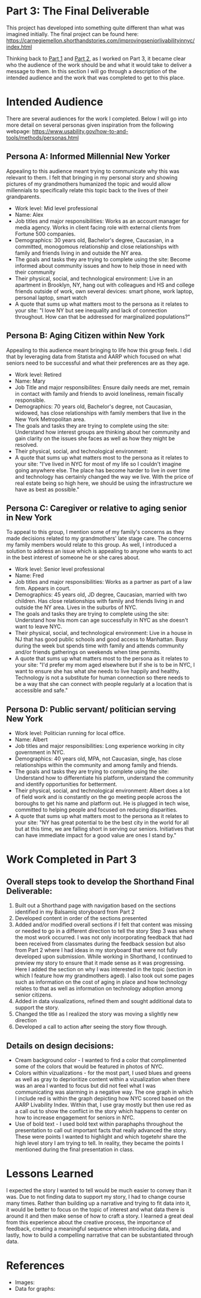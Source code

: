 # Part 3: The Final Deliverable

This project has developed into something quite different than what was imagined initially. The final project can be found here: https://carnegiemellon.shorthandstories.com/improvingseniorlivabilityinnyc/index.html 

Thinking back to [Part 1](/finalprojectdev.md) and [Part 2](/finalprojectpart2.md), as I worked on Part 3, it became clear who the audience of the work should be and what it would take to deliver a message to them. In this section I will go through a description of the intended audience and the work that was completed to get to this place. 

# Intended Audience 
There are several audiences for the work I completed. Below I will go into more detail on several personas given inspiration from the following webpage: https://www.usability.gov/how-to-and-tools/methods/personas.html

## Persona A: Informed Millennial New Yorker
Appealing to this audience meant trying to communicate why this was relevant to them. I felt that bringing in my personal story and showing pictures of my grandmothers humanized the topic and would allow millennials to specifically relate this topic back to the lives of their grandparents. 
  - Work level: Mid level professional
  - Name: Alex
  - Job titles and major responsibilities: Works as an account manager for media agency. Works in client facing role with external clients from Fortune 500 companies.
  - Demographics: 30 years old, Bachelor's degree, Caucasian, in a committed, monogomous relationship and close relationships with family and friends living in and outside the NY area. 
  - The goals and tasks they are trying to complete using the site: Become informed about community issues and how to help those in need with their community 
- Their physical, social, and technological environment: Live in an apartment in Brooklyn, NY, hang out with colleagues and HS and college friends outside of work, own several devices: smart phone, work laptop, personal laptop, smart watch
- A quote that sums up what matters most to the persona as it relates to your site: "I love NY but see inequality and lack of connection throughout. How can that be addressed for marginalized populations?"
  
## Persona B: Aging Citizen within New York
Appealing to this audience meant bringing to life how this group feels. I did that by leveraging data from Statista and AARP which focused on what seniors need to be successful and what their preferences are as they age. 
  - Work level: Retired
  - Name: Mary
  - Job Title and major responsibilites: Ensure daily needs are met, remain in contact with family and friends to avoid loneliness, remain fiscally responsible.
  - Demographics: 70 years old, Bachelor's degree, not Caucasian, widowed, has close relationships with family members that live in the New York Metropolitan area. 
  - The goals and tasks they are trying to complete using the site: Understand how interest groups are thinking about her community and gain clarity on the issues she faces as well as how they might be resolved. 
  - Their physical, social, and technological environment:
  - A quote that sums up what matters most to the persona as it relates to your site: "I've lived in NYC for most of my life so I couldn't imagine going anywhere else. The place has become harder to live in over time and technology has certainly changed the way we live. With the price of real estate being so high here, we should be using the infrastructure we have as best as possible."
## Persona C: Caregiver or relative to aging senior in New York
To appeal to this group, I mention some of my family's concerns as they made decisions related to my grandmothers' late stage care. The concerns my family members would relate to this group. As well, I introduced a solution to address an issue which is appealing to anyone who wants to act in the best interest of someone he or she cares about. 
   - Work level: Senior level professional
  - Name: Fred
  - Job titles and major responsibilities: Works as a partner as part of a law firm. Appears in court.
  - Demographics: 45 years old, JD degree, Caucasian, married with two children. Has close relationships with family and friends living in and outside the NY area. Lives in the suburbs of NYC.
  - The goals and tasks they are trying to complete using the site: Understand how his mom can age successfully in NYC as she doesn't want to leave NYC. 
- Their physical, social, and technological environment: Live in a house in NJ that has good public schools and good access to Manhattan.  Busy during the week but spends time with family and attends community and/or friends gatherings on weekends when time permits. 
- A quote that sums up what matters most to the persona as it relates to your site: "I'd prefer my mom aged elsewhere but if she is to be in NYC, I want to ensure she has what she needs to live happily and healthy. Technology is not a substitute for human connection so there needs to be a way that she can connect with people regularly at a location that is accessible and safe." 
## Persona D: Public servant/ politician serving New York 
  - Work level: Politician running for local office. 
 - Name: Albert
  - Job titles and major responsibilities: Long experience working in city government in NYC. 
  - Demographics: 40 years old, MPA, not Caucasian, single, has close relationships within the community and among family and friends. 
  - The goals and tasks they are trying to complete using the site: Understand how to differentiate his platform, understand the community and identify opportunities for betterment.
- Their physical, social, and technological environment:  Albert does a lot of field work and is constantly on the go meeting people across the boroughs to get his name and platform out. He is plugged in tech wise, committed to helping people and focused on reducing disparities. 
- A quote that sums up what matters most to the persona as it relates to your site: "NY has great potential to be the best city in the world for all but at this time, we are falling short in serving our seniors. Initiatives that can have immediate impact for a good value are ones I stand by."
# Work Completed in Part 3
## Overall steps took to develop the Shorthand Final Deliverable: 
1. Built out a Shorthand page with navigation based on the sections identified in my Balsamiq storyboard from Part 2
2. Developed content in order of the sections presented
3. Added and/or modified overall sections if I felt that content was missing or needed to go in a different direction to tell the story 
  Step 3 was where the most work occurred. I was not only incorporating feedback that had been received from classmates during the feedback session but also from Part 2 where I had ideas in my storyboard that were not fully developed upon submission. While working in Shorthand, I continued to preview my story to ensure that it made sense as it was progressing. Here I added the section on why I was interested in the topic (section in which I feature how my grandmothers aged). I also took out some pages such as information on the cost of aging in place and how technology relates to that as well as information on technology adoption among senior citizens. 
4. Added in data visualizations, refined them and sought additional data to support the story. 
5. Changed the title as I realized the story was moving a slightly new direction 
6. Developed a call to action after seeing the story flow through. 

## Details on design decisions: 
- Cream background color - I wanted to find a color that complimented some of the colors that would be featured in photos of NYC.
- Colors within vizualizations - for the most part, I used blues and greens as well as gray to deprioritize content within a vizualization when there was an area I wanted to focus but did not feel what I was communicating was alarming in a negative way. The one graph in which I include red is within the graph depicting how NYC scored based on the AARP Livability Index. Within that, I use gray mostly but then use red as a call out to show the conflict in the story which happens to center on how to increase engagement for seniors in NYC. 
- Use of bold text - I used bold text within paraphaphs throughout the presentation to call out important facts that really advanced the story. These were points I wanted to highlight and which togetehr share the high level story I am trying to tell. In reality, they became the points I mentioned during the final presentation in class. 
# Lessons Learned
I expected the story I wanted to tell would be much easier to convey than it was. Due to not finding data to support my story, I had to change course many times. Rather than building up a narrative and trying to fit data into it, it would be better to focus on the topic of interest and what data there is around it and then make sense of how to craft a story. I learned a great deal from this experience about the creative process, the importance of feedback, creating a meaningful sequence when introducing data, and lastly, how to build a  compelling narrative that can be substantiated through data. 
# References
- Images: 
- Data for graphs: 
